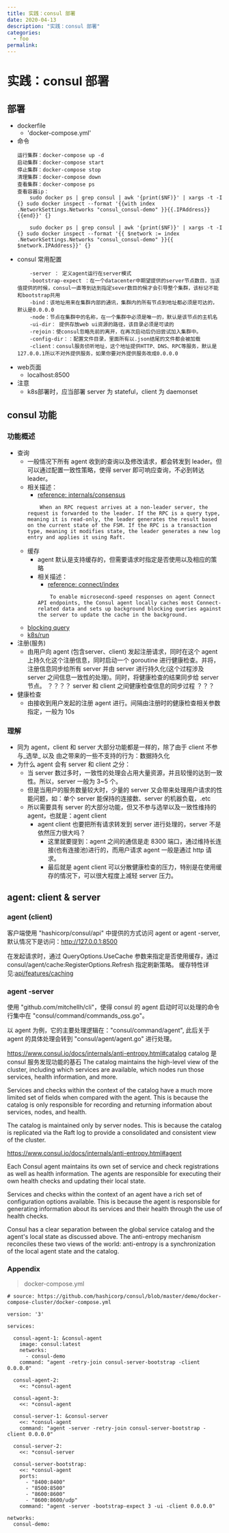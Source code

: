 ```yaml
---
title: 实践：consul 部署
date: 2020-04-13
description: "实践：consul 部署"
categories: 
  - foo
permalink:
---
```

# 实践：consul 部署

## 部署
- dockerfile
    + 'docker-compose.yml'
- 命令
    ```
    运行集群：docker-compose up -d 
    启动集群：docker-compose start
    停止集群：docker-compose stop
    清理集群：docker-compose down 
    查看集群：docker-compose ps
    查看容器ip：
        sudo docker ps | grep consul | awk '{print($NF)}' | xargs -t -I {} sudo docker inspect --format '{{with index .NetworkSettings.Networks "consul_consul-demo" }}{{.IPAddress}}{{end}}' {}

        sudo docker ps | grep consul | awk '{print($NF)}' | xargs -t -I {} sudo docker inspect --format '{{ $network := index .NetworkSettings.Networks "consul_consul-demo" }}{{ $network.IPAddress}}' {}
    ```
- consul 常用配置
    ```
        -server ： 定义agent运行在server模式
        -bootstrap-expect ：在一个datacenter中期望提供的server节点数目，当该值提供的时候，consul一直等到达到指定sever数目的候才会引导整个集群，该标记不能和bootstrap共用
        -bind：该地址用来在集群内部的通讯，集群内的所有节点到地址都必须是可达的，默认是0.0.0.0
        -node：节点在集群中的名称，在一个集群中必须是唯一的，默认是该节点的主机名
        -ui-dir： 提供存放web ui资源的路径，该目录必须是可读的
        -rejoin：使consul忽略先前的离开，在再次启动后仍旧尝试加入集群中。
        -config-dir：：配置文件目录，里面所有以.json结尾的文件都会被加载
        -client：consul服务侦听地址，这个地址提供HTTP、DNS、RPC等服务，默认是127.0.0.1所以不对外提供服务，如果你要对外提供服务改成0.0.0.0
    ```
- web页面
    + localhost:8500
- 注意
    + k8s部署时，应当部署 server 为 stateful，client 为 daemonset
## consul 功能
### 功能概述
- 查询
    + 一般情况下所有 agent 收到的查询以及修改请求，都会转发到 leader。但可以通过配置一致性策略，使得 server 即可响应查询，不必到转达 leader。
    + 相关描述：
        - [reference: internals/consensus](https://www.consul.io/docs/internals/consensus.html)
        ```
            When an RPC request arrives at a non-leader server, the request is forwarded to the leader. If the RPC is a query type, meaning it is read-only, the leader generates the result based on the current state of the FSM. If the RPC is a transaction type, meaning it modifies state, the leader generates a new log entry and applies it using Raft.
        ```
    + 缓存
        - agent 默认是支持缓存的，但需要请求时指定是否使用以及相应的策略
        - 相关描述：
            - [reference: connect/index](https://www.consul.io/docs/connect/index.html)
            ```
                To enable microsecond-speed responses on agent Connect API endpoints, the Consul agent locally caches most Connect-related data and sets up background blocking queries against the server to update the cache in the background. 
            ```
    + [blocking query](https://www.consul.io/api/features/blocking.html)
    + [k8s/run](https://www.consul.io/docs/platform/k8s/run.html)
- 注册(服务)
    + 由用户向 agent (包含server、client) 发起注册请求，同时在这个 agent 上持久化这个注册信息，同时启动一个 goroutine 进行健康检查。并将，注册信息同步给所有 server 并由 server 进行持久化(这个过程涉及 server 之间信息一致性的处理)。同时，将健康检查的结果同步给 server 节点。 ？？？？ server 和 client 之间健康检查信息的同步过程 ？？？
- 健康检查 
    + 由接收到用户发起的注册 agent 进行。间隔由注册时的健康检查相关参数指定，一般为 10s

### 理解
- 同为 agent，client 和 server 大部分功能都是一样的，除了由于 client 不参与_选举_ 以及 由之带来的一些不支持的行为：数据持久化
- 为什么 agent 会有 server 和 client 之分：
    + 当 server 数过多时，一致性的处理会占用大量资源，并且较慢的达到一致性。所以，server 一般为 3~5 个。
    + 但是当用户的服务数量较大时，少量的 server 又会带来处理用户请求的性能问题，如：单个 server 能保持的连接数、server 的机器负载，.etc
    + 所以需要具有 server 的大部分功能，但又不参与选举以及一致性维持的 agent，也就是：agent client
        - agent client 也要把所有请求转发到 server 进行处理的，server 不是依然压力很大吗？
            + 这里就要提到：agent 之间的通信是走 8300 端口，通过维持长连接(也有连接池)进行的，而用户请求 agent 一般是通过 http 请求。
            + 最后就是 agent client 可以分散健康检查的压力，特别是在使用缓存的情况下，可以很大程度上减轻 server 压力。

## agent: client & server
### agent (client)
客户端使用 "hashicorp/consul/api" 中提供的方式访问 agent or agent -server, 默认情况下是访问：http://127.0.0.1:8500 

在发起请求时，通过 QueryOptions.UseCache 参数来指定是否使用缓存，通过 consul/agent/cache:RegisterOptions.Refresh 指定刷新策略。
缓存特性详见:[api/features/caching](https://www.consul.io/api/features/caching.html)

### agent -server
使用 "github.com/mitchellh/cli"，使得 consul 的 agent 启动时可以处理的命令行集中在 "consul/command/commands_oss.go"。

以 agent 为例，它的主要处理逻辑在："consul/command/agent", 此后关于 agent 的具体处理会转到 "consul/agent/agent.go" 进行处理。


https://www.consul.io/docs/internals/anti-entropy.html#catalog
catalog 是 consul 服务发现功能的基石
The catalog maintains the high-level view of the cluster, including which services are available, which nodes run those services, health information, and more. 

Services and checks within the context of the catalog have a much more limited set of fields when compared with the agent. This is because the catalog is only responsible for recording and returning information about services, nodes, and health.

The catalog is maintained only by server nodes. This is because the catalog is replicated via the Raft log to provide a consolidated and consistent view of the cluster.


https://www.consul.io/docs/internals/anti-entropy.html#agent

Each Consul agent maintains its own set of service and check registrations as well as health information. The agents are responsible for executing their own health checks and updating their local state.

Services and checks within the context of an agent have a rich set of configuration options available. This is because the agent is responsible for generating information about its services and their health through the use of health checks.


Consul has a clear separation between the global service catalog and the agent's local state as discussed above. The anti-entropy mechanism reconciles these two views of the world: anti-entropy is a synchronization of the local agent state and the catalog. 

### Appendix
> docker-compose.yml
```
# source: https://github.com/hashicorp/consul/blob/master/demo/docker-compose-cluster/docker-compose.yml

version: '3'

services:

  consul-agent-1: &consul-agent
    image: consul:latest
    networks:
      - consul-demo
    command: "agent -retry-join consul-server-bootstrap -client 0.0.0.0"

  consul-agent-2:
    <<: *consul-agent

  consul-agent-3:
    <<: *consul-agent

  consul-server-1: &consul-server
    <<: *consul-agent
    command: "agent -server -retry-join consul-server-bootstrap -client 0.0.0.0"

  consul-server-2:
    <<: *consul-server

  consul-server-bootstrap:
    <<: *consul-agent
    ports:
      - "8400:8400"
      - "8500:8500"
      - "8600:8600"
      - "8600:8600/udp"
    command: "agent -server -bootstrap-expect 3 -ui -client 0.0.0.0"

networks:
  consul-demo:

```
